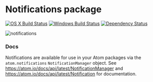 # Notifications package
[![OS X Build Status](https://travis-ci.org/atom/notifications.svg?branch=master)](https://travis-ci.org/atom/notifications) [![Windows Build Status](https://ci.appveyor.com/api/projects/status/ps3p8tj2okw57x0e/branch/master?svg=true)](https://ci.appveyor.com/project/Atom/notifications/branch/master) [![Dependency Status](https://david-dm.org/atom/notifications.svg)](https://david-dm.org/atom/notifications)

![notifications](https://cloud.githubusercontent.com/assets/69169/5176406/350d0e80-73fd-11e4-8101-1776b9d6d8bf.gif)

### Docs

Notifications are available for use in your Atom packages via the `atom.notifications` `NotificationManager` object. See
https://atom.io/docs/api/latest/NotificationManager and https://atom.io/docs/api/latest/Notification for documentation.

